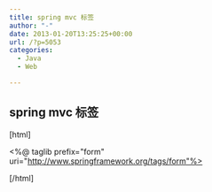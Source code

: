```yaml
---
title: spring mvc 标签
author: "-"
date: 2013-01-20T13:25:25+00:00
url: /?p=5053
categories:
  - Java
  - Web

---
```

## spring mvc 标签
[html]

<%@ taglib prefix="form" uri="http://www.springframework.org/tags/form"%>

[/html]